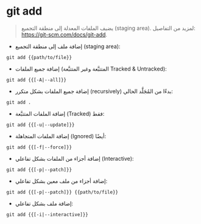 # git add

> يضيف الملفات المعدلة إلى منطقة التجميع (staging area).
> لمزيد من التفاصيل: <https://git-scm.com/docs/git-add>.

- إضافة ملف إلى منطقة التجميع (staging area):

`git add {{path/to/file}}`

- إضافة جميع الملفات (المتتبَّعة وغير المتتبَّعة Tracked & Untracked):

`git add {{[-A|--all]}}`

- إضافة جميع الملفات بشكل متكرر (recursively) بدءًا من المُجَلَّد الحالي:

`git add .`

- إضافة الملفات المتتبَّعة (Tracked) فقط:

`git add {{[-u|--update]}}`

- إضافة الملفات المتجاهلة (Ignored) أيضًا:

`git add {{[-f|--force]}}`

- إضافة أجزاء من الملفات بشكل تفاعلي (Interactive):

`git add {{[-p|--patch]}}`

- إضافة أجزاء من ملف معين بشكل تفاعلي:

`git add {{[-p|--patch]}} {{path/to/file}}`

- إضافة ملف بشكل تفاعلي:

`git add {{[-i|--interactive]}}`

